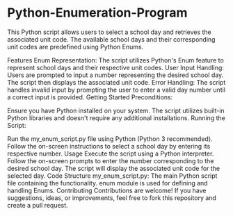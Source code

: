 ﻿# Python-Enumeration-Program
This Python script allows users to select a school day and retrieves the associated unit code. The available school days and their corresponding unit codes are predefined using Python Enums.

Features
Enum Representation: The script utilizes Python's Enum feature to represent school days and their respective unit codes.
User Input Handling: Users are prompted to input a number representing the desired school day. The script then displays the associated unit code.
Error Handling: The script handles invalid input by prompting the user to enter a valid day number until a correct input is provided.
Getting Started
Preconditions:

Ensure you have Python installed on your system.
The script utilizes built-in Python libraries and doesn't require any additional installations.
Running the Script:

Run the my_enum_script.py file using Python (Python 3 recommended).
Follow the on-screen instructions to select a school day by entering its respective number.
Usage
Execute the script using a Python interpreter.
Follow the on-screen prompts to enter the number corresponding to the desired school day.
The script will display the associated unit code for the selected day.
Code Structure
my_enum_script.py: The main Python script file containing the functionality.
enum module is used for defining and handling Enums.
Contributing
Contributions are welcome! If you have suggestions, ideas, or improvements, feel free to fork this repository and create a pull request.

